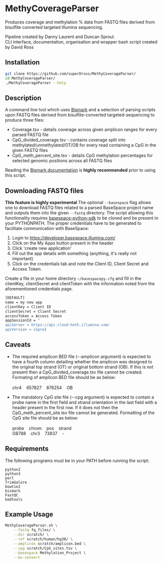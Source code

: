 # MethyCoverageParser
Produces coverage and methylation % data from FASTQ files derived from bisulfite converted targeted Illumina sequencing.

Pipeline created by Danny Laurent and Duncan Sproul. <br />
CLI interface, documentation, organisation and wrapper bash script created by David Ross

## Installation
```bash
git clone https://github.com/superDross/MethyCoverageParser/
cd MethyCoverageParser/
./MethyCoverageParser --help
```
## Description
A command line tool which uses [Bismark](https://www.bioinformatics.babraham.ac.uk/projects/bismark/) and a selection of parsing scripts upon FASTQ files derived from bisulfite-converted targeted-sequencing to produce three files: <br />
- Coverage.tsv - details coverage across given amplicon ranges for every parsed FASTQ file <br />
- CpG_divided_coverage.tsv - contains coverage split into methylated/unmethylated/OT/OB for every read containing a CpG in the given FASTQ files <br />
- CpG_meth_percent_site.tsv - details CpG methylation percentages for selected genomic positions across all FASTQ files

Reading the [Bismark documentation](https://www.bioinformatics.babraham.ac.uk/projects/bismark/Bismark_User_Guide.pdf) is **highly recommended** prior to using this script.

## Downloading FASTQ files
**This feature is highly experimental**
The optional ```--basespace``` flag allows one to download FASTQ files related to a parsed BaseSpace project name and outputs them into the given ```--fastq``` directory. The script allowing this functionality requires [basespace-python-sdk](https://github.com/basespace/basespace-python-sdk) to be cloned and be present in your PYTHONPATH. The proper credentials have to be generated to facilitate communication with BaseSpace:

1. Login to https://developer.basespace.illumina.com/
2. Click on the My Apps button present in the header 
3. Click 'create new application'
4. Fill out the app details with something (anything, it's really not important)
5. Click on the credentials tab and note the Client ID, Client Secret and Access Token.

Create a file in your home directory ```~/basespacepy.cfg``` and fill in the clientKey, clientSecret and clientToken with the information noted from the aforementioned credentials page.
```bash
[DEFAULT]
name = my new app
clientKey = Client ID
clientSecret = Client Secret
accessToken = Access Token
appSessionId = "
apiServer = https://api.cloud-hoth.illumina.com/
apiVersion = v1pre3
```

## Caveats
- The required amplicon BED file (--amplicon argument) is expected to have a fourth column detailing whether the amplicon was designed to the original top strand (OT) or original bottom strand (OB). If this is not present then a CpG_divided_coverage.tsv file cannot be created. Formating of amplicon BED file should be as below: <br /> <br />
       chr4&nbsp;&nbsp;&nbsp;&nbsp;657827&nbsp;&nbsp;&nbsp;&nbsp;876254&nbsp;&nbsp;&nbsp;&nbsp;OB

- The mandatory CpG site file (--cpg argument) is expected to contain a probe name in the first field and strand orientation in the last field with a header present in the first row. If it does not then the CpG_meth_percent_site.tsv file cannot be generated. Formatting of the CpG site file should be as below: <br /> <br />
        probe&nbsp;&nbsp;&nbsp;&nbsp;chrom&nbsp;&nbsp;&nbsp;&nbsp;pos&nbsp;&nbsp;&nbsp;&nbsp;strand <br />
        GB788&nbsp;&nbsp;&nbsp;&nbsp;chr3&nbsp;&nbsp;&nbsp;&nbsp;73837&nbsp;&nbsp;&nbsp;&nbsp;-

## Requirements
The following programs must be in your PATH before running the script:
```
python2
python3 
perl 
TrimGalore 
bowtie2 
bismark 
FastQC 
bedtools
```
## Example Usage
```bash
MethyCoverageParser.sh \
	--fastq fq_files/ \
	--dir scratch/ \
	--ref scratch/human/hg38/ \
	--amplicon scratch/amplicon.bed \
	--cpg scratch/CpG_sites.tsv \
	--basespace Methylation_Project \
	--bs-convert
```


